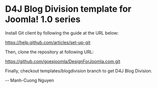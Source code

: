 D4J Blog Division template for Joomla! 1.0 series
================================================

Install Git client by following the guide at the URL below:

https://help.github.com/articles/set-up-git

Then, clone the repository at following URL:

https://github.com/goesjoomla/DesignForJoomla.com.git

Finally, checkout templates/blogdivision branch to get D4J Blog Division.

--
Manh-Cuong Nguyen